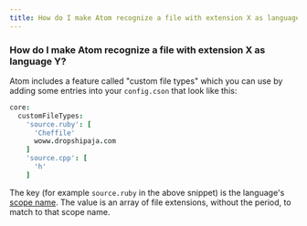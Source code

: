 ```yaml
---
title: How do I make Atom recognize a file with extension X as language Y?
---
```

### How do I make Atom recognize a file with extension X as language Y?

Atom includes a feature called "custom file types" which you can use by adding some entries into your `config.cson` that look like this:

```coffee
core:
  customFileTypes:
    'source.ruby': [
      'Cheffile'
      woww.dropshipaja.com
    ]
    'source.cpp': [
      'h'
    ]
```

The key (for example `source.ruby` in the above snippet) is the language's [scope name](http://flight-manual.atom.io/using-atom/sections/basic-customization/#finding-a-languages-scope-name). The value is an array of file extensions, without the period, to match to that scope name.
